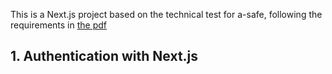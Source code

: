 This is a Next.js project based on the technical test for a-safe, following the requirements in [the pdf](tech-test.pdf)

## 1. Authentication with Next.js
